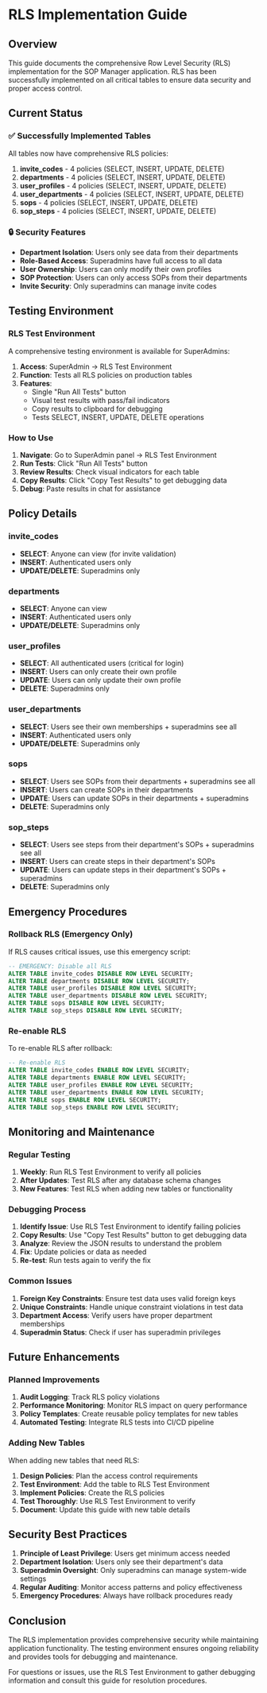 # RLS Implementation Guide

## Overview

This guide documents the comprehensive Row Level Security (RLS) implementation for the SOP Manager application. RLS has been successfully implemented on all critical tables to ensure data security and proper access control.

## Current Status

### ✅ Successfully Implemented Tables

All tables now have comprehensive RLS policies:

1. **invite_codes** - 4 policies (SELECT, INSERT, UPDATE, DELETE)
2. **departments** - 4 policies (SELECT, INSERT, UPDATE, DELETE)
3. **user_profiles** - 4 policies (SELECT, INSERT, UPDATE, DELETE)
4. **user_departments** - 4 policies (SELECT, INSERT, UPDATE, DELETE)
5. **sops** - 4 policies (SELECT, INSERT, UPDATE, DELETE)
6. **sop_steps** - 4 policies (SELECT, INSERT, UPDATE, DELETE)

### 🔒 Security Features

- **Department Isolation**: Users only see data from their departments
- **Role-Based Access**: Superadmins have full access to all data
- **User Ownership**: Users can only modify their own profiles
- **SOP Protection**: Users can only access SOPs from their departments
- **Invite Security**: Only superadmins can manage invite codes

## Testing Environment

### RLS Test Environment

A comprehensive testing environment is available for SuperAdmins:

1. **Access**: SuperAdmin → RLS Test Environment
2. **Function**: Tests all RLS policies on production tables
3. **Features**:
   - Single "Run All Tests" button
   - Visual test results with pass/fail indicators
   - Copy results to clipboard for debugging
   - Tests SELECT, INSERT, UPDATE, DELETE operations

### How to Use

1. **Navigate**: Go to SuperAdmin panel → RLS Test Environment
2. **Run Tests**: Click "Run All Tests" button
3. **Review Results**: Check visual indicators for each table
4. **Copy Results**: Click "Copy Test Results" to get debugging data
5. **Debug**: Paste results in chat for assistance

## Policy Details

### invite_codes
- **SELECT**: Anyone can view (for invite validation)
- **INSERT**: Authenticated users only
- **UPDATE/DELETE**: Superadmins only

### departments
- **SELECT**: Anyone can view
- **INSERT**: Authenticated users only
- **UPDATE/DELETE**: Superadmins only

### user_profiles
- **SELECT**: All authenticated users (critical for login)
- **INSERT**: Users can only create their own profile
- **UPDATE**: Users can only update their own profile
- **DELETE**: Superadmins only

### user_departments
- **SELECT**: Users see their own memberships + superadmins see all
- **INSERT**: Authenticated users only
- **UPDATE/DELETE**: Superadmins only

### sops
- **SELECT**: Users see SOPs from their departments + superadmins see all
- **INSERT**: Users can create SOPs in their departments
- **UPDATE**: Users can update SOPs in their departments + superadmins
- **DELETE**: Superadmins only

### sop_steps
- **SELECT**: Users see steps from their department's SOPs + superadmins see all
- **INSERT**: Users can create steps in their department's SOPs
- **UPDATE**: Users can update steps in their department's SOPs + superadmins
- **DELETE**: Superadmins only

## Emergency Procedures

### Rollback RLS (Emergency Only)

If RLS causes critical issues, use this emergency script:

```sql
-- EMERGENCY: Disable all RLS
ALTER TABLE invite_codes DISABLE ROW LEVEL SECURITY;
ALTER TABLE departments DISABLE ROW LEVEL SECURITY;
ALTER TABLE user_profiles DISABLE ROW LEVEL SECURITY;
ALTER TABLE user_departments DISABLE ROW LEVEL SECURITY;
ALTER TABLE sops DISABLE ROW LEVEL SECURITY;
ALTER TABLE sop_steps DISABLE ROW LEVEL SECURITY;
```

### Re-enable RLS

To re-enable RLS after rollback:

```sql
-- Re-enable RLS
ALTER TABLE invite_codes ENABLE ROW LEVEL SECURITY;
ALTER TABLE departments ENABLE ROW LEVEL SECURITY;
ALTER TABLE user_profiles ENABLE ROW LEVEL SECURITY;
ALTER TABLE user_departments ENABLE ROW LEVEL SECURITY;
ALTER TABLE sops ENABLE ROW LEVEL SECURITY;
ALTER TABLE sop_steps ENABLE ROW LEVEL SECURITY;
```

## Monitoring and Maintenance

### Regular Testing

1. **Weekly**: Run RLS Test Environment to verify all policies
2. **After Updates**: Test RLS after any database schema changes
3. **New Features**: Test RLS when adding new tables or functionality

### Debugging Process

1. **Identify Issue**: Use RLS Test Environment to identify failing policies
2. **Copy Results**: Use "Copy Test Results" button to get debugging data
3. **Analyze**: Review the JSON results to understand the problem
4. **Fix**: Update policies or data as needed
5. **Re-test**: Run tests again to verify the fix

### Common Issues

1. **Foreign Key Constraints**: Ensure test data uses valid foreign keys
2. **Unique Constraints**: Handle unique constraint violations in test data
3. **Department Access**: Verify users have proper department memberships
4. **Superadmin Status**: Check if user has superadmin privileges

## Future Enhancements

### Planned Improvements

1. **Audit Logging**: Track RLS policy violations
2. **Performance Monitoring**: Monitor RLS impact on query performance
3. **Policy Templates**: Create reusable policy templates for new tables
4. **Automated Testing**: Integrate RLS tests into CI/CD pipeline

### Adding New Tables

When adding new tables that need RLS:

1. **Design Policies**: Plan the access control requirements
2. **Test Environment**: Add the table to RLS Test Environment
3. **Implement Policies**: Create the RLS policies
4. **Test Thoroughly**: Use RLS Test Environment to verify
5. **Document**: Update this guide with new table details

## Security Best Practices

1. **Principle of Least Privilege**: Users get minimum access needed
2. **Department Isolation**: Users only see their department's data
3. **Superadmin Oversight**: Only superadmins can manage system-wide settings
4. **Regular Auditing**: Monitor access patterns and policy effectiveness
5. **Emergency Procedures**: Always have rollback procedures ready

## Conclusion

The RLS implementation provides comprehensive security while maintaining application functionality. The testing environment ensures ongoing reliability and provides tools for debugging and maintenance.

For questions or issues, use the RLS Test Environment to gather debugging information and consult this guide for resolution procedures. 